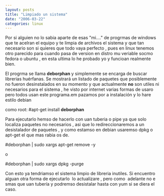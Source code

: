 ```yaml
---
layout: posts
title: "Limpiado un sistema"
date: "2006-03-22"
categories: linux
---
```


Por si alguien no lo sabia aparte de esas "mi...." de progrmas de windows que te acelran el equipo y te limpia de archivos el sistema y que tan necesario son si quieres que todo vaya perfecto , pues en linux tenemos otro parecido para cuando pasa de version en distro mu veriable socmo fedora o ubuntu , en esta ultima lo he probado yo y funcioan realmente bien.

El progrma se llama **deborphan** y simplemente se encarga de buscar librerias huérfanas. Se mostrará un listado de paquetes que posiblemente no fueron desinstalados en su momento y que actualmente **no** son utiles ni necesarios para el sistema , he visto por internet varias formas de usaro pero todos usan este programa.em pazamos por a instalación y lo hare estilo debian

como root: #apt-get install **deborphan**

Para ejecutarlo hemso de hacerlo con uan tuberia o pipe ya que solo localiza paquetes no necesarios , asi que lo redireccionaremos a un desistalador de paquetes , y como estamso en debian usaremso dpkg o apt-get el que mas rabia os de.

#deborphan | sudo xargs apt-get remove -y

o

#deborphan | sudo xargs dpkg -purge

Con esto ya tendriamso el sistema limpio de libreria inutiles. Si encuentro alguan otra forma de ejecutarlo  lo actualizare , pero como  adelante no e smas que uan tubería y podremso desistalar hasta con yum si se diera el caso.
